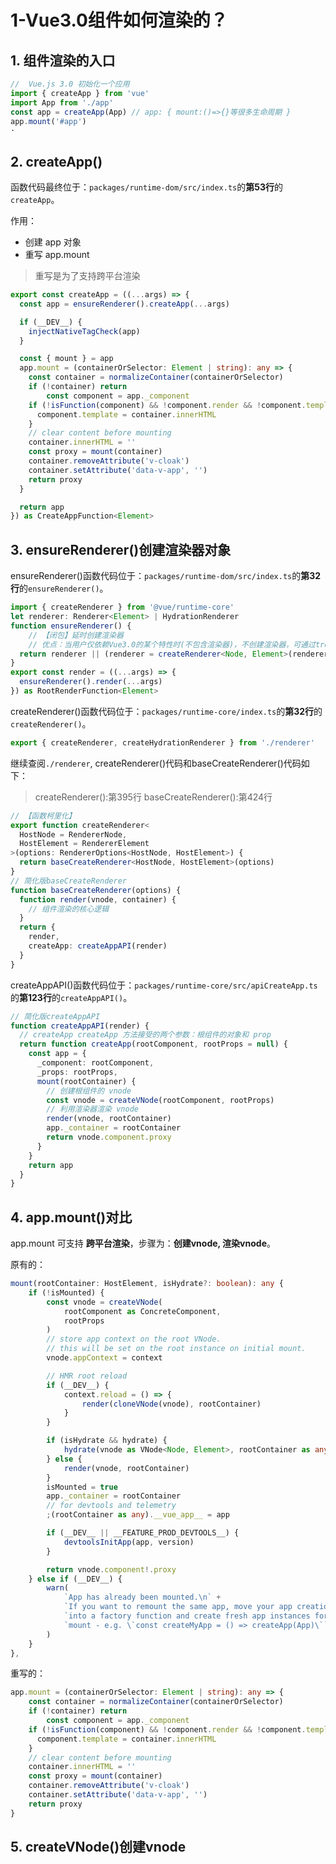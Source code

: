 # 1-Vue3.0组件如何渲染的？

## 1. 组件渲染的入口

```js
//  Vue.js 3.0 初始化一个应用
import { createApp } from 'vue'
import App from './app'
const app = createApp(App) // app: { mount:()=>{}等很多生命周期 }
app.mount('#app')
·
```

## 2. createApp()

函数代码最终位于：```packages/runtime-dom/src/index.ts```的**第53行**的```createApp```。

作用：

- 创建 app 对象
- 重写 app.mount

> 重写是为了支持跨平台渲染

```ts
export const createApp = ((...args) => {
  const app = ensureRenderer().createApp(...args)

  if (__DEV__) {
    injectNativeTagCheck(app)
  }

  const { mount } = app
  app.mount = (containerOrSelector: Element | string): any => {
    const container = normalizeContainer(containerOrSelector)
    if (!container) return
        const component = app._component
    if (!isFunction(component) && !component.render && !component.template) {
      component.template = container.innerHTML
    }
    // clear content before mounting
    container.innerHTML = ''
    const proxy = mount(container)
    container.removeAttribute('v-cloak')
    container.setAttribute('data-v-app', '')
    return proxy
  }

  return app
}) as CreateAppFunction<Element>
```

## 3. ensureRenderer()创建渲染器对象

ensureRenderer()函数代码位于：```packages/runtime-dom/src/index.ts```的**第32行**的```ensureRenderer()```。

```ts
import { createRenderer } from '@vue/runtime-core'
let renderer: Renderer<Element> | HydrationRenderer
function ensureRenderer() {
    // 【闭包】延时创建渲染器
    // 优点：当用户仅依赖Vue3.0的某个特性时(不包含渲染器)，不创建渲染器，可通过tree-shaking移除渲染器。
  return renderer || (renderer = createRenderer<Node, Element>(rendererOptions))
}
export const render = ((...args) => {
  ensureRenderer().render(...args)
}) as RootRenderFunction<Element>
```

createRenderer()函数代码位于：```packages/runtime-core/index.ts```的**第32行**的```createRenderer()```。

```ts
export { createRenderer, createHydrationRenderer } from './renderer'
```

继续查阅```./renderer```, createRenderer()代码和baseCreateRenderer()代码如下：

> createRenderer():第395行
> baseCreateRenderer():第424行

```ts
// 【函数柯里化】
export function createRenderer<
  HostNode = RendererNode,
  HostElement = RendererElement
>(options: RendererOptions<HostNode, HostElement>) {
  return baseCreateRenderer<HostNode, HostElement>(options)
}
// 简化版baseCreateRenderer
function baseCreateRenderer(options) {
  function render(vnode, container) {
    // 组件渲染的核心逻辑
  }
  return {
    render,
    createApp: createAppAPI(render)
  }
}
```

createAppAPI()函数代码位于：```packages/runtime-core/src/apiCreateApp.ts```的**第123行**的```createAppAPI()```。

```ts
// 简化版createAppAPI
function createAppAPI(render) {
  // createApp createApp 方法接受的两个参数：根组件的对象和 prop
  return function createApp(rootComponent, rootProps = null) {
    const app = {
      _component: rootComponent,
      _props: rootProps,
      mount(rootContainer) {
        // 创建根组件的 vnode
        const vnode = createVNode(rootComponent, rootProps)
        // 利用渲染器渲染 vnode
        render(vnode, rootContainer)
        app._container = rootContainer
        return vnode.component.proxy
      }
    }
    return app
  }
}
```

## 4. app.mount()对比

app.mount 可支持 **跨平台渲染**，步骤为：**创建vnode, 渲染vnode**。

原有的：

```ts
mount(rootContainer: HostElement, isHydrate?: boolean): any {
    if (!isMounted) {
        const vnode = createVNode(
            rootComponent as ConcreteComponent,
            rootProps
        )
        // store app context on the root VNode.
        // this will be set on the root instance on initial mount.
        vnode.appContext = context

        // HMR root reload
        if (__DEV__) {
            context.reload = () => {
                render(cloneVNode(vnode), rootContainer)
            }
        }

        if (isHydrate && hydrate) {
            hydrate(vnode as VNode<Node, Element>, rootContainer as any)
        } else {
            render(vnode, rootContainer)
        }
        isMounted = true
        app._container = rootContainer
        // for devtools and telemetry
        ;(rootContainer as any).__vue_app__ = app

        if (__DEV__ || __FEATURE_PROD_DEVTOOLS__) {
            devtoolsInitApp(app, version)
        }

        return vnode.component!.proxy
    } else if (__DEV__) {
        warn(
            `App has already been mounted.\n` +
            `If you want to remount the same app, move your app creation logic ` +
            `into a factory function and create fresh app instances for each ` +
            `mount - e.g. \`const createMyApp = () => createApp(App)\``
        )
    }
},
```

重写的：

```ts
app.mount = (containerOrSelector: Element | string): any => {
    const container = normalizeContainer(containerOrSelector)
    if (!container) return
        const component = app._component
    if (!isFunction(component) && !component.render && !component.template) {
      component.template = container.innerHTML
    }
    // clear content before mounting
    container.innerHTML = ''
    const proxy = mount(container)
    container.removeAttribute('v-cloak')
    container.setAttribute('data-v-app', '')
    return proxy
}
```

## 5. createVNode()创建vnode

